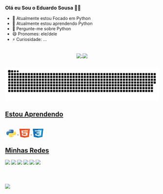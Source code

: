 ### Olá eu Sou o Eduardo Sousa 👋✨

- 🔭 Atualmente estou Focado em Python
- 🌱 Atualmente estou aprendendo Python
- 💬 Pergunte-me sobre Python
- 😄 Pronomes: ele/dele
- ⚡ Curiosidade: ...


##

<div align="center">
  <a href="https://github.com/zEduardoSSilva">
    <img align="center" height="170em" src="https://github-readme-stats.vercel.app/api?username=zEduardoSSilva&show_icons=true&layout=compact&langs_count=7&theme=dracula&include_all_commits=true&count_private=true"/>
    <img align="center" height="170em" src="https://github-readme-stats.vercel.app/api/top-langs/?username=zEduardoSSilva&show_icons=true&layout=compact&langs_count=7&theme=dracula&include_all_commits=true&count_private=true"/>
  
</div>
  
##                                                                                                    
                                                                                                       
![Snake animation](https://github.com/zEduardoSSilva/zEduardoSSilva/blob/output/github-contribution-grid-snake.svg)

## Estou Aprendendo
  
<div style="display: inline_block"><br>

  <img align="center" alt="Dev-Python" height="30" width="40" src="https://raw.githubusercontent.com/devicons/devicon/master/icons/python/python-original.svg">
  <img align="center" alt="Dev-HTML" height="30" width="40" src="https://raw.githubusercontent.com/devicons/devicon/master/icons/html5/html5-original.svg">
  <img align="center" alt="Dev-CSS" height="30" width="40" src="https://raw.githubusercontent.com/devicons/devicon/master/icons/css3/css3-original.svg">
  
</div>
  
## Minhas Redes
 
<div> 
  <a href="https://www.youtube.com/channel/UC1FJx6T_19SnlVg_01XYbUw"_blank"><img src="https://img.shields.io/badge/YouTube-FF0000?style=for-the-badge&logo=youtube&logoColor=white" target="_blank"></a>
  <a href="https://www.instagram.com/_duh_s_silva" target="_blank"><img src="https://img.shields.io/badge/-Instagram-%23E4405F?style=for-the-badge&logo=instagram&logoColor=white" target="_blank"></a>
 	<a href="https://www.twitch.tv/zcountdown" target="_blank"><img src="https://img.shields.io/badge/Twitch-9146FF?style=for-the-badge&logo=twitch&logoColor=white" target="_blank"></a>
 <a href="https://discord.com/channels/@me" target="_blank"><img src="https://img.shields.io/badge/Discord-7289DA?style=for-the-badge&logo=discord&logoColor=white" target="_blank"></a> 
  <a href = "mailto:eduardossilva12@gmail.com"><img src="https://img.shields.io/badge/-Gmail-%23333?style=for-the-badge&logo=gmail&logoColor=white" target="_blank"></a>
  <a href="https://www.linkedin.com/in/eduardo-sousa-4672aab5" target="_blank"><img src="https://img.shields.io/badge/-LinkedIn-%230077B5?style=for-the-badge&logo=linkedin&logoColor=white" target="_blank"></a> 
  
##
  
 </br>
<p align="left">   
   <img alingn="left" src="https://profile-counter.glitch.me/zEduardoSSilva/count.svg" /></p>
 
 ##
